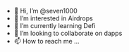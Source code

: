 - 👋 Hi, I’m @seven1000
- 👀 I’m interested in Airdrops
- 🌱 I’m currently learning Defi
- 💞️ I’m looking to collaborate on dapps
- 📫 How to reach me ...

<!---
seven1000/seven1000 is a ✨ special ✨ repository because its `README.md` (this file) appears on your GitHub profile.
You can click the Preview link to take a look at your changes.
--->
